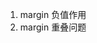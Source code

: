 <!--
 * @Author: daiyonghong
 * @Date: 2021-03-29 13:53:17
 * @LastModifiedBy: daiyonghong
 * @LastEditors: daiyonghong
 * @LastEditTime: 2021-03-29 13:55:29
 * @FilePath: \FEStudy\notes\css-problems.md
 * @Description: 描述
-->
1. margin 负值作用
2. margin 重叠问题